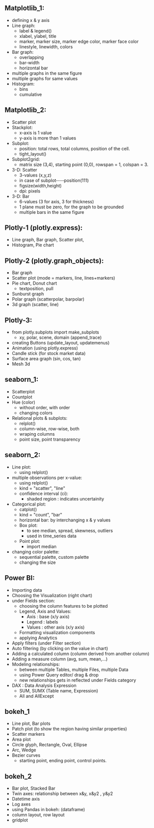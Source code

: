 ## Matplotlib_1:

* defining x & y axis
* Line graph:
    * label & legend()
    * xlabel, ylabel, title
    * marker, marker size, marker edge color, marker face color
    * linestyle, linewidth, colors
* Bar graph:
    * overlapping
    * bar-width
    * horizontal bar
* multiple graphs in the same figure
* multiple graphs for same values
* Histogram:
    * bins
    * cumulative

## Matplotlib_2:

* Scatter plot
* Stackplot:
    * x-axis is 1 value
    * y-axis is more than 1 values
* Subplot:
    * position:  total rows, total columns, position of the cell.
    * tight_layout()
* Subplot2grid:
    * matrix size (3,4), starting point (0,0), rowspan = 1, colspan = 3.
* 3-D: Scatter
    * 3-values (x,y,z)
    * in case of subplot----position(111)
    * figsize(width,height)
    * dpi: pixels
* 3-D: Bar
    * 6-values (3 for axis, 3 for thickness)
    * 1 plane must be zero, for the graph to be grounded
    * multiple bars in the same figure

## Plotly-1 (plotly.express):

- Line graph, Bar graph, Scatter plot, 
- Histogram, Pie chart

## Plotly-2 (plotly.graph_objects):

- Bar graph
- Scatter plot (mode = markers, line, lines+markers)
- Pie chart, Donut chart
    - textposition, pull
- Sunburst graph
- Polar graph (scatterpolar, barpolar)
- 3d graph (scatter, line)

## Plotly-3:

-  from plotly.subplots import make_subplots
    - xy, polar, scene, domain (append_trace)
- creating Buttons (update_layout, updatemenus)
- Animation (using plotly.express)
- Candle stick (for stock market data)
- Surface area graph (sin, cos, tan)
- Mesh 3d


## seaborn_1:

- Scatterplot
- Countplot
- Hue (color)
    - without order, with order
    - changing colors
- Relational plots & subplots:
    - relplot()
    - column-wise, row-wise, both
    - wraping columns
    - point size, point transparency

## seaborn_2:

- Line plot:
    - using relplot()
- multiple observations per x-value:
    - using relplot()
    - kind = "scatter", "line"
    - confidence interval (ci):
        - shaded region : indicates uncertainity
- Categorical plot:
    - catplot()
    - kind = "count", "bar" 
    - horizontal bar: by interchanging x & y values
    - Box plot:
        - to see median, spread, skewness, outliers
        - used in time_series data
    - Point plot:
        - import median
- changing color palette:
    - sequential palette, custom palette
    - changing the size

## Power BI:

- Importing data
- Choosing the Visualization (right chart)
- under Fields section:
    - choosing the column features to be plotted
    - Legend, Axis and Values:
        - Axis : base (x/y axis)
        - Legend : labels
        - Values : other axis (x/y axis)
    - Formatting visualization components
    - applying Analytics
- Apply filters (under Filter section)
- Auto filtering (by clicking on the value in chart)
- Adding a calculated column (column derived from another column)
- Adding a measure column (avg, sum, mean,...)
- Modeling relationships:
    - between multiple Tables, multiple Files, multiple Data
    - using Power Query editor/ drag & drop
    - new relationships gets in reflected under Fields category
- DAX : Data Analysis Expression
    - SUM, SUMX  (Table name, Expression)
    - All and AllExcept 

## bokeh_1

- Line plot, Bar plots
- Patch plot (to show the region having similar properties)
- Scatter markers
- Area plot
- Circle glyph, Rectangle, Oval, Ellipse
- Arc, Wedge
- Bezier curves
    - starting point, ending point, control points.

## bokeh_2

- Bar plot, Stacked Bar
- Twin axes: relationship between x&y, x&y2 , y&y2
- Datetime axis
- Log axes
- using Pandas in bokeh: (dataframe)
- column layout, row layout
- gridplot
